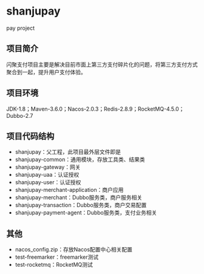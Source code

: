 # shanjupay
pay project
## 项目简介
闪聚支付项目主要是解决目前市面上第三方支付碎片化的问题，将第三方支付方式聚合到一起，提升用户支付体验。
## 项目环境
JDK-1.8；Maven-3.6.0；Nacos-2.0.3；Redis-2.8.9；RocketMQ-4.5.0；Dubbo-2.7
## 项目代码结构
* shanjupay：父工程，此项目最外层文件即是
* shanjupay-common：通用模块，存放工具类、结果类
* shanjupay-gateway：网关
* shanjupay-uaa：认证授权
* shanjupay-user：认证授权
* shanjupay-merchant-application：商户应用
* shanjupay-merchant：Dubbo服务类，商户服务相关
* shanjupay-transaction：Dubbo服务类，商户交易配置
* shanjupay-payment-agent：Dubbo服务类，支付业务相关
## 其他
* nacos_config.zip：存放Nacos配置中心相关配置
* test-freemarker：freemarker测试
* test-rocketmq：RocketMQ测试
